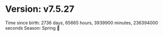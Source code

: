 # Version: v7.5.27
Time since birth: 2736 days, 65665 hours, 3939900 minutes, 236394000 seconds
Season: Spring 🌸
